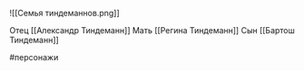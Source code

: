 ![[Семья тиндеманнов.png]]

Отец [[Александр Тиндеманн]]
Мать [[Регина Тиндеманн]]
Сын [[Бартош Тиндеманн]]

#персонажи 